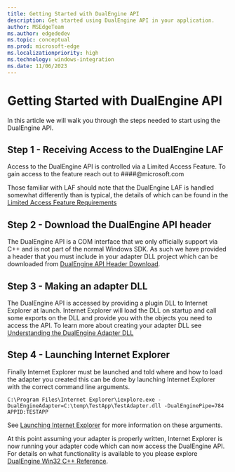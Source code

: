 ```yaml
---
title: Getting Started with DualEngine API
description: Get started using DualEngine API in your application.
author: MSEdgeTeam
ms.author: edgededev
ms.topic: conceptual
ms.prod: microsoft-edge
ms.localizationpriority: high
ms.technology: windows-integration
ms.date: 11/06/2023
---
```

# Getting Started with DualEngine API
In this article we will walk you through the steps needed to start using the DualEngine API.

## Step 1 - Receiving Access to the DualEngine LAF
Access to the DualEngine API is controlled via a Limited Access Feature.
To gain access to the feature reach out to ####@microsoft.com

Those familiar with LAF should note that the DualEngine LAF is handled somewhat differently than is typical, the 
details of which can be found in the [Limited Access Feature Requirements](adapter-dll.md#limited-access-feature-requirements)

## Step 2 - Download the DualEngine API header
The DualEngine API is a COM interface that we only officially support via C++ and is not part of the normal Windows
SDK. As such we have provided a header that you must include in your adapter DLL project which can be downloaded from
[DualEngine API Header Download]().

## Step 3 - Making an adapter DLL
The DualEngine API is accessed by providing a plugin DLL to Internet Explorer at launch. Internet Explorer will 
load the DLL on startup and call some exports on the DLL and provide you with the objects you need to access the
API. To learn more about creating your adapter DLL see [Understanding the DualEngine Adapter DLL](concepts/adapter-dll.md)

## Step 4 - Launching Internet Explorer
Finally Internet Explorer must be launched and told where and how to load the adapter you created this can be done
by launching Internet Explorer with the correct command line arguments.
```
C:\Program Files\Internet Explorer\iexplore.exe -DualEngineAdapter=C:\temp\TestApp\TestAdapter.dll -DualEnginePipe=784 APPID:TESTAPP
```
See [Launching Internet Explorer](concepts/launching-internet-explore.md) for more information on these arguments.


At this point assuming your adapter is properly written, Internet Explorer is now running your adapter code which
can now access the DualEngine API. For details on what functionality is available to you please explore
[DualEngine Win32 C++ Reference](reference/index.md).